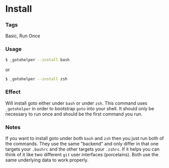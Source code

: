 # Install

### Tags

Basic, Run Once

### Usage

```bash
$ _gotohelper --install bash
```

or 

```zsh
$ _gotohelper --install zsh
```

### Effect

Will install goto either under `bash` or under `zsh`. This command uses
`_gotohelper` in order to bootstrap `goto` into your shell. It should only be
necessary to run once and should be the first command you run.

### Notes

If you want to install goto under both `bash` and `zsh` then you just run both
of the commands. They use the same "backend" and only differ in that one targets
your `.bashrc` and the other targets your `.zshrc`. If it helps you can think of
it like two different `git` user interfaces (porcelains). Both use the same
underlying data to work properly.

